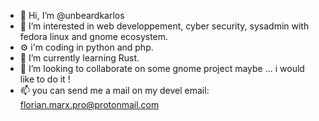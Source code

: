 - 👋 Hi, I’m @unbeardkarlos
- 👀 I’m interested in web developpement, cyber security, sysadmin with fedora linux and gnome ecosystem.
- ⚙️ i'm coding in python and php.
- 🌱 I’m currently learning Rust.
- 💞️ I’m looking to collaborate on some gnome project maybe ... i would like to do it !   
- 📫 you can send me a mail on my devel email: florian.marx.pro@protonmail.com

<!---
unbeardkarlos/unbeardkarlos is a ✨ special ✨ repository because its `README.md` (this file) appears on your GitHub profile.
You can click the Preview link to take a look at your changes.
--->
